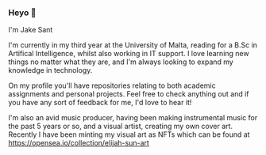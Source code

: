 ### Heyo 👋

I'm Jake Sant

I'm currently in my third year at the University of Malta, reading for a B.Sc in Artifical Intelligence, whilst also working in IT support. I love learning new things no matter what
they are, and I'm always looking to expand my knowledge in technology.

On my profile you'll have repositories relating to both academic assignments and personal projects. Feel free to check anything out and if you
have any sort of feedback for me, I'd love to hear it!

I'm also an avid music producer, having been making instrumental music for the past 5 years or so, and a visual artist, creating my own cover art. Recently I have been minting my visual art as NFTs which can be found at https://opensea.io/collection/elijah-sun-art

<!--
**jakesant/jakesant** is a ✨ _special_ ✨ repository because its `README.md` (this file) appears on your GitHub profile.

Here are some ideas to get you started:

- 🔭 I’m currently working on ...
- 🌱 I’m currently learning ...
- 👯 I’m looking to collaborate on ...
- 🤔 I’m looking for help with ...
- 💬 Ask me about ...
- 📫 How to reach me: ...
- 😄 Pronouns: ...
- ⚡ Fun fact: ...
-->
